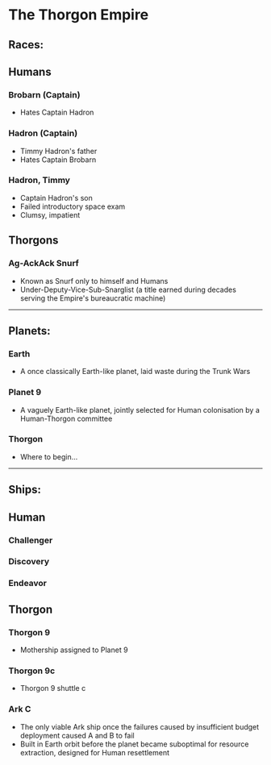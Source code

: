 # The Thorgon Empire

## Races:

## Humans
### Brobarn (Captain)
* Hates Captain Hadron
### Hadron (Captain)
* Timmy Hadron's father
* Hates Captain Brobarn
### Hadron, Timmy
* Captain Hadron's son
* Failed introductory space exam
* Clumsy, impatient

## Thorgons
### Ag-AckAck Snurf
* Known as Snurf only to himself and Humans
* Under-Deputy-Vice-Sub-Snarglist (a title earned during decades serving the Empire's bureaucratic machine)

---

## Planets:

### Earth
* A once classically Earth-like planet, laid waste during the Trunk Wars
### Planet 9
* A vaguely Earth-like planet, jointly selected for Human colonisation by a Human-Thorgon committee
### Thorgon
* Where to begin…

---

## Ships:

## Human
### Challenger
### Discovery
### Endeavor

## Thorgon
### Thorgon 9
* Mothership assigned to Planet 9
### Thorgon 9c
* Thorgon 9 shuttle c
### Ark C
* The only viable Ark ship once the failures caused by insufficient budget deployment caused A and B to fail
* Built in Earth orbit before the planet became suboptimal for resource extraction, designed for Human resettlement
